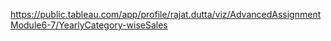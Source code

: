 https://public.tableau.com/app/profile/rajat.dutta/viz/AdvancedAssignmentModule6-7/YearlyCategory-wiseSales
